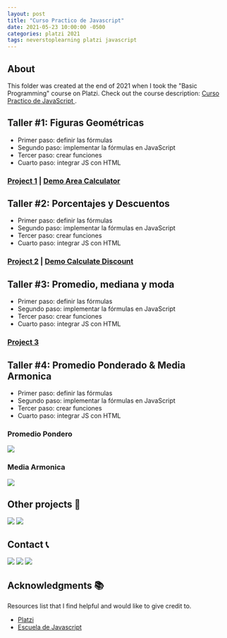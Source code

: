```yaml
---
layout: post
title: "Curso Practico de Javascript"
date: 2021-05-23 10:00:00 -0500
categories: platzi 2021
tags: neverstoplearning platzi javascript
---
```


## About

This folder was created at the end of 2021 when I took the "Basic Programming" course on Platzi. Check out the course description: [Curso Practico de JavaScript
](https://platzi.com/cursos/javascript-practico/).

## Taller #1: Figuras Geométricas

- Primer paso: definir las fórmulas
- Segundo paso: implementar la fórmulas en JavaScript
- Tercer paso: crear funciones
- Cuarto paso: integrar JS con HTML

### [Project 1](./projectOne/calculoCoolFiguras.html) | [Demo Area Calculator](https://jpdiaz.dev/platzi/2021/jsPractico/projectOne/calculoCoolFiguras.html)

## Taller #2: Porcentajes y Descuentos

- Primer paso: definir las fórmulas
- Segundo paso: implementar la fórmulas en JavaScript
- Tercer paso: crear funciones
- Cuarto paso: integrar JS con HTML

### [Project 2](./projectTwo/discountCupons.html) | [Demo Calculate Discount](https://jpdiaz.dev/platzi/2021/jsPractico/projectTwo/discountCupons.html)

## Taller #3: Promedio, mediana y moda

- Primer paso: definir las fórmulas
- Segundo paso: implementar la fórmulas en JavaScript
- Tercer paso: crear funciones
- Cuarto paso: integrar JS con HTML

### [Project 3](./projectThree/promedioApp.html)

## Taller #4: Promedio Ponderado & Media Armonica

- Primer paso: definir las fórmulas
- Segundo paso: implementar la fórmulas en JavaScript
- Tercer paso: crear funciones
- Cuarto paso: integrar JS con HTML

### Promedio Pondero

![](./promedioPondero.png)

### Media Armonica

![](https://wikimedia.org/api/rest_v1/media/math/render/svg/31bb15ba938382149ac4d2ecda7479effc6ae4d6)

## Other projects 🚀

![](https://img.shields.io/badge/Platzi_Repos-121f3d?style=for-the-badge&logo=Platzi&logoColor=98CA3F)
[![](https://img.shields.io/badge/2021-222?style=for-the-badge)](https://github.com/JuanPabloDiaz/platzi/tree/main/2021)

<!-- CONTACT -->

## Contact 📞

[![](https://img.shields.io/badge/@1diazdev-fff?style=for-the-badge&logo=linkedin&logoColor=0A66C2)](https://www.linkedin.com/in/1diazdev/)
[![](https://img.shields.io/badge/@1diazdev-fff?style=for-the-badge&logo=Twitter&logoColor=1DA1F2)](https://www.twitter.com/1diazdev)
[![](https://img.shields.io/badge/Gmail-fff?style=for-the-badge&logo=gmail&logoColor=EA4335)](mailto:juan.diaz93@hotmail.com)

## Acknowledgments 📚

Resources list that I find helpful and would like to give credit to.

- [Platzi](https://www.platzi.com/)
- [Escuela de Javascript](https://platzi.com/escuela-javascript/)
